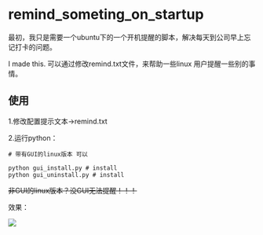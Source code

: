 # remind_someting_on_startup

最初，我只是需要一个ubuntu下的一个开机提醒的脚本，解决每天到公司早上忘记打卡的问题。

I made this. 可以通过修改remind.txt文件，来帮助一些linux 用户提醒一些别的事情。

## 使用

1.修改配置提示文本->remind.txt

2.运行python：
```
# 带有GUI的linux版本 可以

python gui_install.py # install
python gui_uninstall.py # install

```
~~非GUI的linux版本？没GUI无法提醒！！！~~



效果：

![](https://github.com/weizongwei5/remind_someting_on_startup/raw/be74e5052300e1e898256ff552753ab6f8d3e70f/remind_on_startup.png)
